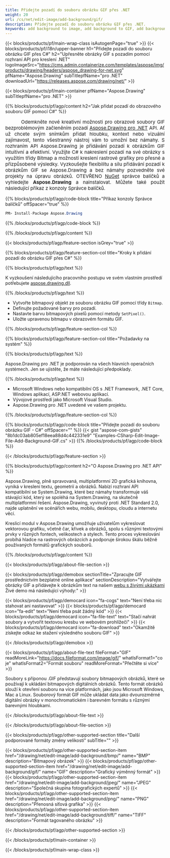 ```yaml
---
title: Přidejte pozadí do souboru obrázku GIF přes .NET
weight: 20
url: /cs/net/edit-image/add-background/gif/
description: Přidejte pozadí do souboru obrázku GIF přes .NET.
keywords: add background to image, add background to GIF, add background via C#, 2D graphics, drawing API, edit bitmap C#, Drawing pro .NET, save bitmap, save GIF image, cross-platform 2D graphic library, Bitmap class, raster graphics drawing, draw background, rendering raster images, GIF image file
---
```


{{< blocks/products/pf/main-wrap-class isAutogenPage="true" >}}
{{< blocks/products/pf/i18n/upper-banner h1="Přidejte pozadí do souboru obrázku GIF přes C#" h2="Upřesněte obrázky GIF s pozadím pomocí rozhraní API pro kreslení .NET" logoImageSrc="https://cms.admin.containerize.com/templates/aspose/img/products/drawing/headers/aspose_drawing-for-net.svg" pfName="Aspose.Drawing" subTitlepfName="pro .NET" downloadUrl="https://releases.aspose.com/drawing/net/" >}}

{{< blocks/products/pf/main-container pfName="Aspose.Drawing" subTitlepfName="pro .NET" >}}


{{% blocks/products/pf/agp/content h2="Jak přidat pozadí do obrazového souboru GIF pomocí C#" %}}

<p align="justify" style="text-indent:50px;font-size:15px;">
Odemkněte nové kreativní možnosti pro obrazové soubory GIF bezproblémovým začleněním pozadí <a href="https://products.aspose.com/drawing/net">Aspose.Drawing pro .NET</a> API. Ať už chcete svým snímkům přidat hloubku, kontext nebo vizuální zajímavost, tento všestranný nástroj vám to umožní bez námahy. S rozhraním API Aspose.Drawing je přidávání pozadí k obrázkům GIF intuitivní a efektivní. Využijte C# k nakreslení pozadí na své obrázky s využitím třídy Bitmap a možností kreslení rastrové grafiky pro přesné a přizpůsobené výsledky. Vyzkoušejte flexibilitu a sílu přidávání pozadí k obrázkům GIF se Aspose.Drawing a bez námahy pozvedněte své projekty na úpravu obrázků. OTEVŘENO <a href="https://www.nuget.org/packages/aspose.drawing">NuGet</a> správce balíčků a vyhledejte <b>Aspose.Drawing</b> a nainstalovat. Můžete také použít následující příkaz z konzoly Správce balíčků.</p>

{{% blocks/products/pf/agp/code-block title="Příkaz konzoly Správce balíčků" offSpacer="true" %}}
```cs
PM> Install-Package Aspose.Drawing
```
{{% /blocks/products/pf/agp/code-block %}}

{{% /blocks/products/pf/agp/content %}}


{{< blocks/products/pf/agp/feature-section isGrey="true" >}}

{{% blocks/products/pf/agp/feature-section-col title="Kroky k přidání pozadí do obrázku GIF přes C#" %}}

{{% blocks/products/pf/agp/text %}}

K vyzkoušení následujícího pracovního postupu ve svém vlastním prostředí potřebujete [aspose.drawing.dll](https://downloads.aspose.com/drawing/net).

{{% /blocks/products/pf/agp/text %}}

+ Vytvořte bitmapový objekt ze souboru obrázku GIF pomocí třídy `Bitmap`.
+ Definujte požadované barvy pro pozadí.
+ Nastavte barvu bitmapových pixelů pomocí metody `SetPixel()`.
+ Uložte upravenou bitmapu v obrazovém formátu GIF.

{{% /blocks/products/pf/agp/feature-section-col %}}

{{% blocks/products/pf/agp/feature-section-col title="Požadavky na systém" %}}

{{% blocks/products/pf/agp/text %}}

Aspose.Drawing pro .NET je podporován na všech hlavních operačních systémech. Jen se ujistěte, že máte následující předpoklady.

{{% /blocks/products/pf/agp/text %}}

- Microsoft Windows nebo kompatibilní OS s .NET Framework, .NET Core, Windows aplikací, ASP.NET webovou aplikací.
- Vývojové prostředí jako Microsoft Visual Studio.
- Aspose.Drawing pro .NET uvedené ve vašem projektu.

{{% /blocks/products/pf/agp/feature-section-col %}}

{{% blocks/products/pf/agp/code-block title="Přidejte pozadí do souboru obrázku GIF - C#" offSpacer="" %}}
{{< gist "aspose-com-gists" "8b1dc03ab805ef18eea88d4c442331e9" "Examples-CSharp-Edit-Image-File-Add-Background-GIF.cs" >}}
{{% /blocks/products/pf/agp/code-block %}}

{{< /blocks/products/pf/agp/feature-section >}}


<!-- aboutfile Starts -->

{{% blocks/products/pf/agp/content h2="O Aspose.Drawing pro .NET API" %}}

Aspose.Drawing, plně spravovaná, multiplatformní 2D grafická knihovna, vyniká v kreslení textu, geometrií a obrázků. Nabízí rozhraní API kompatibilní se System.Drawing, které bez námahy transformuje váš stávající kód, který se spoléhá na System.Drawing, na skutečně multiplatformní řešení. Aspose.Drawing, vyvinutý proti .NET Standard 2.0, najde uplatnění ve scénářích webu, mobilu, desktopu, cloudu a internetu věcí.

Kreslicí modul v Aspose.Drawing umožňuje uživatelům vykreslovat vektorovou grafiku, včetně čar, křivek a obrázků, spolu s různými textovými prvky v různých fontech, velikostech a stylech. Tento proces vykreslování probíhá hladce na rastrových obrázcích a podporuje širokou škálu běžně používaných formátů grafických souborů.

{{% /blocks/products/pf/agp/content %}}


{{< blocks/products/pf/agp/about-file-section >}}

{{< blocks/products/pf/agp/demobox sectionTitle="Zpracujte GIF prostřednictvím bezplatné online aplikace" sectionDescription="Vytvářejte obrázky GIF a přidávejte k obrázkům text na našem [webu s živými ukázkami](https://products.aspose.app/drawing) Živé demo má následující výhody:" >}}

{{< blocks/products/pf/agp/democard icon="fa-cogs" text="Není třeba nic stahovat ani nastavovat" >}}
{{< blocks/products/pf/agp/democard icon="fa-edit" text="Není třeba psát žádný kód" >}}
{{< blocks/products/pf/agp/democard icon="fa-file-text" text="Stačí nahrát soubory a vytvořit textovou kresbu ve webovém prohlížeči" >}}
{{< blocks/products/pf/agp/democard icon="fa-download" text="Okamžitě získejte odkaz ke stažení výsledného souboru GIF" >}}

{{< /blocks/products/pf/agp/demobox >}}

{{< blocks/products/pf/agp/about-file-text fileFormat="GIF" readMoreLink="https://docs.fileformat.com/image/gif/" whatIsFormat1="co je" whatIsFormat2="Formát souboru" readMoreFormat="Přečtěte si více" >}}

Soubory s příponou .GIF představují soubory bitmapových obrázků, které se používají k ukládání bitmapových digitálních obrázků. Tento formát obrázků slouží k otevření souboru na více platformách, jako jsou Microsoft Windows, Mac a Linux. Souborový formát GIF může ukládat data jako dvourozměrné digitální obrázky v monochromatickém i barevném formátu s různými barevnými hloubkami.

{{< /blocks/products/pf/agp/about-file-text >}}

{{< /blocks/products/pf/agp/about-file-section >}}

<!-- aboutfile Ends -->


{{< blocks/products/pf/agp/other-supported-section title="Další podporované formáty změny velikosti" subTitle="" >}}

{{< blocks/products/pf/agp/other-supported-section-item href="/drawing/net/edit-image/add-background/bmp/" name="BMP" description="Bitmapový obrázek" >}}
{{< blocks/products/pf/agp/other-supported-section-item href="/drawing/net/edit-image/add-background/gif/" name="GIF" description="Grafický výměnný formát" >}}
{{< blocks/products/pf/agp/other-supported-section-item href="/drawing/net/edit-image/add-background/jpeg/" name="JPEG" description="Společná skupina fotografických expertů" >}}
{{< blocks/products/pf/agp/other-supported-section-item href="/drawing/net/edit-image/add-background/png/" name="PNG" description="Přenosná síťová grafika" >}}
{{< blocks/products/pf/agp/other-supported-section-item href="/drawing/net/edit-image/add-background/tiff/" name="TIFF" description="Formát tagovaného obrázku" >}}

{{< /blocks/products/pf/agp/other-supported-section >}}

{{< /blocks/products/pf/main-container >}}

{{< /blocks/products/pf/main-wrap-class >}}
